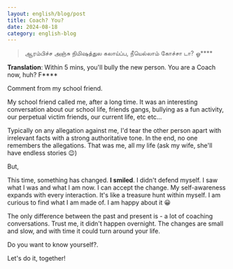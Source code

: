 ```yaml
---
layout: english/blog/post
title: Coach? You?
date: 2024-08-18
category: english-blog
---
```


> ஆரம்பிச்ச அஞ்சு நிமிஷத்துல கலாய்ப்ப, நீயெல்லாம் கோச்சா டா? ஓ****

**Translation**: Within 5 mins, you'll bully the new person. You are a Coach now, huh? F****

Comment from my school friend.

My school friend called me, after a long time. It was an interesting conversation about our school life, friends gangs, bullying as a fun activity, our perpetual victim friends, our current life, etc etc...

Typically on any allegation against me, I'd tear the other person apart with irrelevant facts with a strong authoritative tone. In the end, no one remembers the allegations. That was me, all my life (ask my wife, she'll have endless stories 😉)

But,

This time, something has changed. **I smiled**. I didn't defend myself. I saw what I was and what I am now. I can accept the change. My self-awareness expands with every interaction. It's like a treasure hunt within myself. I am curious to find what I am made of. I am happy about it 😀

The only difference between the past and present is - a lot of coaching conversations. Trust me, it didn't happen overnight. The changes are small and slow, and with time it could turn around your life.

Do you want to know yourself?.

Let's do it, together!
